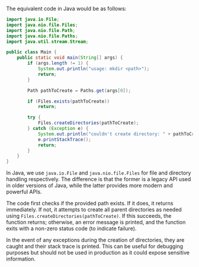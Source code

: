The equivalent code in Java would be as follows:

```java
import java.io.File;
import java.nio.file.Files;
import java.nio.file.Path;
import java.nio.file.Paths;
import java.util.stream.Stream;

public class Main {
    public static void main(String[] args) {
        if (args.length != 1) {
            System.out.println("usage: mkdir <path>");
            return;
        }

        Path pathToCreate = Paths.get(args[0]);

        if (Files.exists(pathToCreate))
            return;

        try {
            Files.createDirectories(pathToCreate);
        } catch (Exception e) {
            System.out.println("couldn't create directory: " + pathToCreate.toString());
            e.printStackTrace();
            return;
        }
    }
}
```

In Java, we use `java.io.File` and `java.nio.file.Files` for file and directory handling respectively. The difference is that the former is a legacy API used in older versions of Java, while the latter provides more modern and powerful APIs.

The code first checks if the provided path exists. If it does, it returns immediately. If not, it attempts to create all parent directories as needed using `Files.createDirectories(pathToCreate)`. If this succeeds, the function returns; otherwise, an error message is printed, and the function exits with a non-zero status code (to indicate failure).

In the event of any exceptions during the creation of directories, they are caught and their stack trace is printed. This can be useful for debugging purposes but should not be used in production as it could expose sensitive information.
